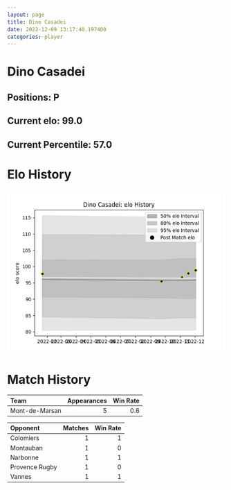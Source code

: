 ```yaml
---  
layout: page  
title: Dino Casadei  
date: 2022-12-09 13:17:40.197400  
categories: player  
---
```

# Dino Casadei

## Positions: P

## Current elo: 99.0

## Current Percentile: 57.0

# Elo History


![elo history](history_DinoCasadei.png)
# Match History


| Team           |   Appearances |   Win Rate |
|:---------------|--------------:|-----------:|
| Mont-de-Marsan |             5 |        0.6 |

| Opponent       |   Matches |   Win Rate |
|:---------------|----------:|-----------:|
| Colomiers      |         1 |          1 |
| Montauban      |         1 |          0 |
| Narbonne       |         1 |          1 |
| Provence Rugby |         1 |          0 |
| Vannes         |         1 |          1 |